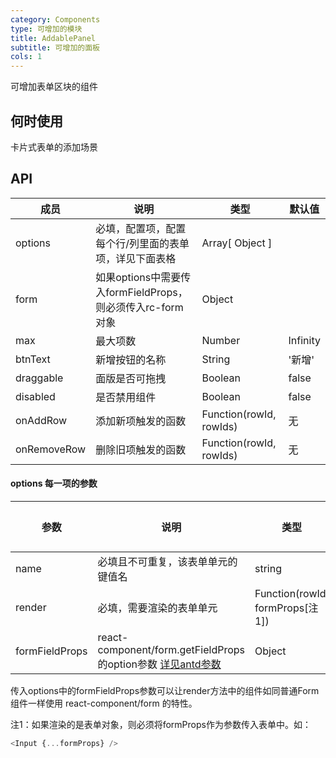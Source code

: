 ```yaml
---
category: Components
type: 可增加的模块
title: AddablePanel
subtitle: 可增加的面板
cols: 1
---
```


可增加表单区块的组件

## 何时使用

卡片式表单的添加场景

## API

| 成员        | 说明           | 类型               | 默认值       |
|-------------|----------------|--------------------|--------------|
| options | 必填，配置项，配置每个行/列里面的表单项，详见下面表格 | Array[ Object ] | |
| form | 如果options中需要传入formFieldProps，则必须传入rc-form对象 | Object | |
| max | 最大项数 | Number | Infinity |
| btnText | 新增按钮的名称 | String | '新增' |
| draggable | 面版是否可拖拽 | Boolean | false |
| disabled | 是否禁用组件 | Boolean | false |
| onAddRow | 添加新项触发的函数 | Function(rowId, rowIds) | 无 |
| onRemoveRow | 删除旧项触发的函数 | Function(rowId, rowIds) | 无 |


#### options 每一项的参数

| 参数      | 说明                                     | 类型 | 默认值 |
|-----------|-----------------------------------------|-----|--------|
| name | 必填且不可重复，该表单单元的键值名 | string | |
| render | 必填，需要渲染的表单单元 | Function(rowId, formProps[注1]) | |
| formFieldProps | react-component/form.getFieldProps的option参数 [详见antd参数](http://antd.alipay.net/components/form/#getFieldProps-options) | Object | 无 |

传入options中的formFieldProps参数可以让render方法中的组件如同普通Form组件一样使用 react-component/form 的特性。

注1：如果渲染的是表单对象，则必须将formProps作为参数传入表单中。如：

```js
<Input {...formProps} />
```
